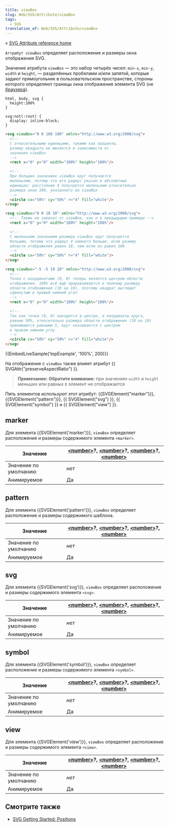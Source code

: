 ```yaml
---
title: viewBox
slug: Web/SVG/Attribute/viewBox
tags:
  - SVG
translation_of: Web/SVG/Attribute/viewBox
---
```


« [SVG Attribute reference home](/en/SVG/Attribute)

`Аттрибут viewBox` определяет расположение и размеры окна отображения SVG.

Значение атрибута `viewBox` — это набор четырёх чисел: `min-x`, `min-y`, `width` и `height`, — разделённых пробелами и/или запятой, которые задают прямоугольник в пользовательском пространстве, стороны которого определяют границы окна отображения элемента SVG (не [браузера](/ru/docs/%D0%A1%D0%BB%D0%BE%D0%B2%D0%B0%D1%80%D1%8C/Viewport)).

```
html, body, svg {
  height:100%
}

svg:not(:root) {
  display: inline-block;
}
```

```html
<svg viewBox="0 0 100 100" xmlns="http://www.w3.org/2000/svg">
  <!--
  С относительными единицами, такими как проценты,
  размер квадрата не меняется в зависимости от
  значения viewBox
  -->
  <rect x="0" y="0" width="100%" height="100%"/>

  <!--
  При больших значениях viewBox круг получается
  маленьким, потому что его радиус указан в абсолютных
  единицах: расстояние 4 получается маленьким относительно
  размера окна 100, указанного во viewBox
  -->
  <circle cx="50%" cy="50%" r="4" fill="white"/>
</svg>

<svg viewBox="0 0 10 10" xmlns="http://www.w3.org/2000/svg">
  <!-- Также не зависит от viewBox, как и в предыдущем примере -->
  <rect x="0" y="0" width="100%" height="100%"/>

  <!--
  С маленьким значением размера viewBox круг получается
  большим, потому что радиус 4 намного больше, если размер
  области отображения равен 10, чем если он равен 100
  -->
  <circle cx="50%" cy="50%" r="4" fill="white"/>
</svg>

<svg viewBox="-5 -5 10 10" xmlns="http://www.w3.org/2000/svg">
  <!--
  Точка с координатами (0, 0) теперь является центром области
  отображения. 100% всё ещё приравнивается к полному размеру
  области отображения (10 на 10), поэтому квадрат выглядит
  сдвинутым в правый нижний угол
  -->
  <rect x="0" y="0" width="100%" height="100%"/>

  <!--
  Так как точка (0, 0) находится в центре, а координаты круга,
  равные 50%, относительно размера области отображения (10 на 10)
  принимаются равными 5, круг оказывается с центром
  в правом нижнем углу
  -->
  <circle cx="50%" cy="50%" r="4" fill="white"/>
</svg>
```

{{EmbedLiveSample('topExample', '100%', 200)}}

На отображение с `viewBox` также влияет атрибут {{ SVGAttr("preserveAspectRatio") }}.

> **Примечание:** **Обратите внимание:** при значениях `width` и `height` меньших или равных `0` элемент не отображается

Пять элементов используют этот атрибут: {{SVGElement("marker")}}, {{SVGElement("pattern")}}, {{ SVGElement("svg") }}, {{ SVGElement("symbol") }} и {{ SVGElement("view") }}.

## marker

Для элемента {{SVGElement('marker')}}, `viewBox` определяет расположение и размеры содержимого элемента `<marker>`.

| Значение              | **[\<number>](/docs/Web/SVG/Content_type#Number)**?, **[\<number>](/docs/Web/SVG/Content_type#Number)**?, **[\<number>](/docs/Web/SVG/Content_type#Number)**?, **[\<number>](/docs/Web/SVG/Content_type#Number)** |
| --------------------- | ----------------------------------------------------------------------------------------------------------------------------------------------------------------------------------------------------------------- |
| Значение по умолчанию | _нет_                                                                                                                                                                                                             |
| Анимируемое           | Да                                                                                                                                                                                                                |

## pattern

Для элемента {{SVGElement('pattern')}}, `viewBox` определяет расположение и размеры содержимого шаблона.

| Значение              | **[\<number>](/docs/Web/SVG/Content_type#Number)**?, **[\<number>](/docs/Web/SVG/Content_type#Number)**?, **[\<number>](/docs/Web/SVG/Content_type#Number)**?, **[\<number>](/docs/Web/SVG/Content_type#Number)** |
| --------------------- | ----------------------------------------------------------------------------------------------------------------------------------------------------------------------------------------------------------------- |
| Значение по умолчанию | _нет_                                                                                                                                                                                                             |
| Анимируемое           | Да                                                                                                                                                                                                                |

## svg

Для элемента {{SVGElement('svg')}}, `viewBox` определяет расположение и размеры содержимого элемента `<svg>`.

| Значение              | **[\<number>](/docs/Web/SVG/Content_type#Number)**?, **[\<number>](/docs/Web/SVG/Content_type#Number)**?, **[\<number>](/docs/Web/SVG/Content_type#Number)**?, **[\<number>](/docs/Web/SVG/Content_type#Number)** |
| --------------------- | ----------------------------------------------------------------------------------------------------------------------------------------------------------------------------------------------------------------- |
| Значение по умолчанию | _нет_                                                                                                                                                                                                             |
| Анимируемое           | Да                                                                                                                                                                                                                |

## symbol

Для элемента {{SVGElement('symbol')}}, `viewBox` определяет расположение и размеры содержимого элемента `<symbol>`.

| Значение              | **[\<number>](/docs/Web/SVG/Content_type#Number)**?, **[\<number>](/docs/Web/SVG/Content_type#Number)**?, **[\<number>](/docs/Web/SVG/Content_type#Number)**?, **[\<number>](/docs/Web/SVG/Content_type#Number)** |
| --------------------- | ----------------------------------------------------------------------------------------------------------------------------------------------------------------------------------------------------------------- |
| Значение по умолчанию | _нет_                                                                                                                                                                                                             |
| Анимируемое           | Да                                                                                                                                                                                                                |

## view

Для элемента {{SVGElement('view')}}, `viewBox` определяет расположение и размеры содержимого элемента `<view>`.

| Значение              | **[\<number>](/docs/Web/SVG/Content_type#Number)**?, **[\<number>](/docs/Web/SVG/Content_type#Number)**?, **[\<number>](/docs/Web/SVG/Content_type#Number)**?, **[\<number>](/docs/Web/SVG/Content_type#Number)** |
| --------------------- | ----------------------------------------------------------------------------------------------------------------------------------------------------------------------------------------------------------------- |
| Значение по умолчанию | _нет_                                                                                                                                                                                                             |
| Анимируемое           | Да                                                                                                                                                                                                                |

## Смотрите также

- [SVG Getting Started: Positions](/en/SVG/Tutorial/Positions)
